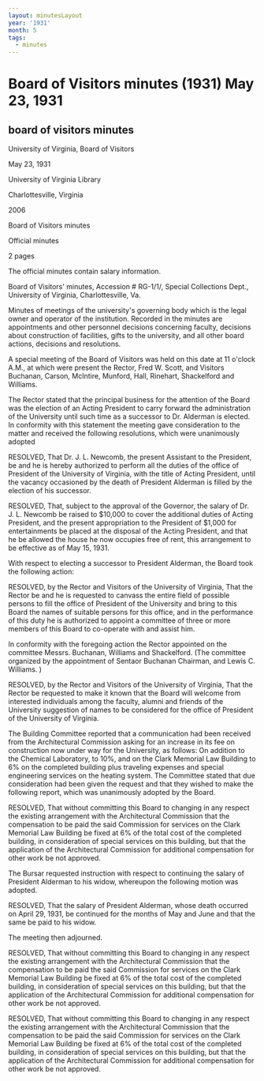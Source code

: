 ```yaml
---
layout: minutesLayout
year: '1931'
month: 5
tags:
  - minutes
---
```

Board of Visitors minutes (1931) May 23, 1931
=============================================

board of visitors minutes
-------------------------

University of Virginia, Board of Visitors

May 23, 1931

University of Virginia Library

Charlottesville, Virginia

2006

Board of Visitors minutes

Official minutes

2 pages

The official minutes contain salary information.

Board of Visitors' minutes, Accession # RG-1/1/, Special Collections Dept., University of Virginia, Charlottesville, Va.

Minutes of meetings of the university's governing body which is the legal owner and operator of the institution. Recorded in the minutes are appointments and other personnel decisions concerning faculty, decisions about construction of facilities, gifts to the university, and all other board actions, decisions and resolutions.

A special meeting of the Board of Visitors was held on this date at 11 o'clock A.M., at which were present the Rector, Fred W. Scott, and Visitors Buchanan, Carson, McIntire, Munford, Hall, Rinehart, Shackelford and Williams.

The Rector stated that the principal business for the attention of the Board was the election of an Acting President to carry forward the administration of the University until such time as a successor to Dr. Alderman is elected. In conformity with this statement the meeting gave consideration to the matter and received the following resolutions, which were unanimously adopted

RESOLVED, That Dr. J. L. Newcomb, the present Assistant to the President, be and he is hereby authorized to perform all the duties of the office of President of the University of Virginia, with the title of Acting President, until the vacancy occasioned by the death of President Alderman is filled by the election of his successor.

RESOLVED, That, subject to the approval of the Governor, the salary of Dr. J. L. Newcomb be raised to $10,000 to cover the additional duties of Acting President, and the present appropriation to the President of $1,000 for entertainments be placed at the disposal of the Acting President, and that he be allowed the house he now occupies free of rent, this arrangement to be effective as of May 15, 1931.

With respect to electing a successor to President Alderman, the Board took the following action:

RESOLVED, by the Rector and Visitors of the University of Virginia, That the Rector be and he is requested to canvass the entire field of possible persons to fill the office of President of the University and bring to this Board the names of suitable persons for this office, and in the performance of this duty he is authorized to appoint a committee of three or more members of this Board to co-operate with and assist him.

In conformity with the foregoing action the Rector appointed on the committee Messrs. Buchanan, Williams and Shackelford. (The committee organized by the appointment of Sentaor Buchanan Chairman, and Lewis C. Williams. )

RESOLVED, by the Rector and Visitors of the University of Virginia, That the Rector be requested to make it known that the Board will welcome from interested individuals among the faculty, alumni and friends of the University suggestion of names to be considered for the office of President of the University of Virginia.

The Building Committee reported that a communication had been received from the Architectural Commission asking for an increase in its fee on construction now under way for the University, as follows: On addition to the Chemical Laboratory, to 10%, and on the Clark Memorial Law Building to 6% on the completed building plus traveling expenses and special engineering services on the heating system. The Committee stated that due consideration had been given the request and that they wished to make the following report, which was unanimously adopted by the Board.

RESOLVED, That without committing this Board to changing in any respect the existing arrangement with the Architectural Commission that the compensation to be paid the said Commission for services on the Clark Memorial Law Building be fixed at 6% of the total cost of the completed building, in consideration of special services on this building, but that the application of the Architectural Commission for additional compensation for other work be not approved.

The Bursar requested instruction with respect to continuing the salary of President Alderman to his widow, whereupon the following motion was adopted.

RESOLVED, That the salary of President Alderman, whose death occurred on April 29, 1931, be continued for the months of May and June and that the same be paid to his widow.

The meeting then adjourned.

RESOLVED, That without committing this Board to changing in any respect the existing arrangement with the Architectural Commission that the compensation to be paid the said Commission for services on the Clark Memorial Law Building be fixed at 6% of the total cost of the completed building, in consideration of special services on this building, but that the application of the Architectural Commission for additional compensation for other work be not approved.

RESOLVED, That without committing this Board to changing in any respect the existing arrangement with the Architectural Commission that the compensation to be paid the said Commission for services on the Clark Memorial Law Building be fixed at 6% of the total cost of the completed building, in consideration of special services on this building, but that the application of the Architectural Commission for additional compensation for other work be not approved.
